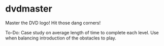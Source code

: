 # dvdmaster
Master the DVD logo! Hit those dang corners!

To-Do:
Case study on average length of time to complete each level. Use when balancing introduction of the obstacles to play.
